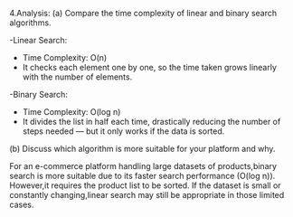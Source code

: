 4.Analysis:
(a) Compare the time complexity of linear and binary search algorithms.

-Linear Search:
  - Time Complexity: O(n)
  - It checks each element one by one, so the time taken grows linearly with the number of elements.

-Binary Search:
  - Time Complexity: O(log n)
  - It divides the list in half each time, drastically reducing the number of steps needed — but it only works if the data is sorted.

(b) Discuss which algorithm is more suitable for your platform and why.

For an e-commerce platform handling large datasets of products,binary search is more suitable due to its faster search performance (O(log n)).
However,it requires the product list to be sorted. If the dataset is small or constantly changing,linear search may still be appropriate in those limited cases.